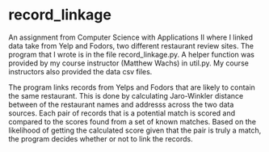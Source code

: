 # record_linkage
An assignment from Computer Science with Applications II where I linked data take from Yelp and Fodors, two different restaurant review sites. The program that I wrote is in the file record_linkage.py. A helper function was provided by my course instructor (Matthew Wachs) in util.py. My course instructors also provided the data csv files. 

The program links records from Yelps and Fodors that are likely to contain the same restaurant. This is done by calculating Jaro-Winkler distance between of the restaurant names and addresss across the two data sources. Each pair of records that is a potential match is scored and compared to the scores found from a set of known matches. Based on the likelihood of getting the calculated score given that the pair is truly a match, the program decides whether or not to link the records.
